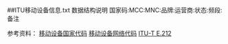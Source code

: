 ##ITU移动设备信息.txt 数据结构说明
国家码:MCC:MNC:品牌:运营商:状态:频段:备注

参考资料：
[移动设备国家代码](https://zh.wikipedia.org/wiki/%E8%A1%8C%E5%8B%95%E8%A3%9D%E7%BD%AE%E5%9C%8B%E5%AE%B6%E4%BB%A3%E7%A2%BC)
[移动设备网络代码](https://zh.wikipedia.org/wiki/%E7%A7%BB%E5%8A%A8%E8%AE%BE%E5%A4%87%E7%BD%91%E7%BB%9C%E4%BB%A3%E7%A0%81)
[ITU-T E.212](https://www.itu.int/ITU-T/recommendations/rec.aspx?rec=12831&lang=en)
